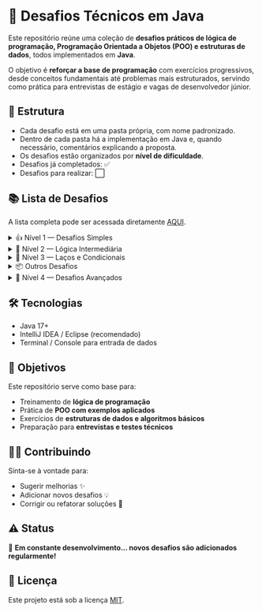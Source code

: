 # 🚀 Desafios Técnicos em Java

Este repositório reúne uma coleção de **desafios práticos de lógica de programação, Programação Orientada a Objetos (POO) e estruturas de dados**, todos implementados em **Java**.

O objetivo é **reforçar a base de programação** com exercícios progressivos, desde conceitos fundamentais até problemas mais estruturados, servindo como prática para entrevistas de estágio e vagas de desenvolvedor júnior.

## 📂 Estrutura

- Cada desafio está em uma pasta própria, com nome padronizado.
- Dentro de cada pasta há a implementação em Java e, quando necessário, comentários explicando a proposta.
- Os desafios estão organizados por **nível de dificuldade**.
- Desafios já completados: ✅
- Desafios para realizar: ⬜

## 📚 Lista de Desafios

A lista completa pode ser acessada diretamente [AQUI](https://github.com/pitercoding/desafios-tecnicos-java/blob/main/Lista%20de%20Desafios). 

<details>
  <summary>👍 Nível 1 — Desafios Simples</summary>

- ✅ 000. Olá, Mundo!  
- ✅ 001. Verificador de Palíndromo  
- ✅ 002. Soma de números únicos  
- ✅ 003. Orientação a Objetos: Zoológico  
- ✅ 004. Contador de Vogais  
- ✅ 005. Fatorial  
- ✅ 006. Números Primos  
- ✅ 007. Inverter String  
- ✅ 008. Saudação personalizada com ponto de exclamação  
- ✅ 009. Receber dois números e mostrar operações  
- ✅ 010. Verificar se uma string contém apenas dígitos  
- ...
</details>

<details>
  <summary>🧠 Nível 2 — Lógica Intermediária</summary>

- ✅ 001. Soma dos Dígitos  
- ✅ 002. Fibonacci até N termos  
- ✅ 003. Remover Duplicados de um Array  
- ✅ 004. Maior e menor número de uma lista  
- ✅ 005. Contar Frequência de Caracteres  
- ...
</details>

<details>
  <summary>🔁 Nível 3 — Laços e Condicionais</summary>

- ✅ 001. Contagem Regressiva  
- ✅ 002. Números Pares de 1 a 100  
- ✅ 003. Soma de 10 números digitados  
- ✅ 004. Número Secreto com Tentativas Infinitas  
- ...
</details>

<details>
  <summary>📦 Outros Desafios</summary>

- ⬜ 001. Conversor de decimal para binário  
- ⬜ 002. Conversor de binário para decimal  
- ...
</details>

<details>
  <summary>🚀 Nível 4 — Desafios Avançados</summary>

- ⬜ 001. Sistema de cadastro de alunos  
- ⬜ 002. Implementar fila e pilha com ArrayList  
- ...
</details>

## 🛠️ Tecnologias
- Java 17+
- IntelliJ IDEA / Eclipse (recomendado)
- Terminal / Console para entrada de dados

## 📌 Objetivos
Este repositório serve como base para:
- Treinamento de **lógica de programação**
- Prática de **POO com exemplos aplicados**
- Exercícios de **estruturas de dados e algoritmos básicos**
- Preparação para **entrevistas e testes técnicos**

## 👨‍💻 Contribuindo
Sinta-se à vontade para:
- Sugerir melhorias ✨
- Adicionar novos desafios 💡
- Corrigir ou refatorar soluções 🔧

## ⚠️ Status
📌 **Em constante desenvolvimento... novos desafios são adicionados regularmente!**

## 📄 Licença
Este projeto está sob a licença [MIT](LICENSE).


